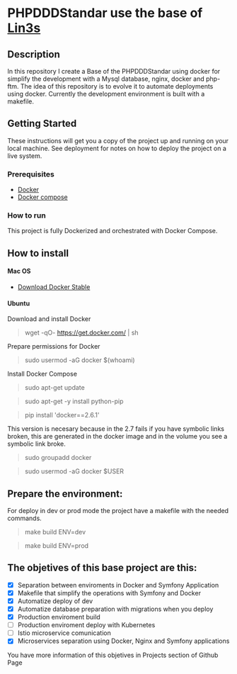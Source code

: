 # PHPDDDStandar use the base of [Lin3s](https://github.com/LIN3S/PhpDDDStandard)

## Description

In this repository I create a Base of the PHPDDDStandar using docker for simplify the development with a Mysql database, nginx, docker and php-ftm.
The idea of this repository is to evolve it to automate deployments using docker. Currently the development environment is built with a makefile.

## Getting Started 
 
These instructions will get you a copy of the project up and running on your local machine. See deployment for notes on how to deploy the project on a live system. 
 
### Prerequisites 
 
* [Docker](https://www.docker.com/) 
* [Docker compose](https://docs.docker.com/compose/) 
 
### How to run 
 
This project is fully Dockerized and orchestrated with Docker Compose. 
 
## How to install

#### Mac OS

* [Download Docker Stable](https://download.docker.com/mac/stable/Docker.dmg)

#### Ubuntu

 Download and install Docker
> wget -qO- https://get.docker.com/ | sh

Prepare permissions for Docker
> sudo usermod -aG docker $(whoami)

Install Docker Compose
> sudo apt-get update

> sudo apt-get -y install python-pip

> pip install 'docker==2.6.1'

This version is necesary because in the 2.7 fails if you have symbolic links broken, this are generated in the docker image and in the volume you see a symbolic link broke.

> sudo groupadd docker

> sudo usermod -aG docker $USER

## Prepare the environment: 
 
For deploy in dev or prod mode the project have a makefile with the needed commands.

> make build ENV=dev

> make build ENV=prod

## The objetives of this base project are this:

- [x] Separation between enviroments in Docker and Symfony Application
- [x] Makefile that simplify the operations with Symfony and Docker
- [x] Automatize deploy of dev
- [x] Automatize database preparation with migrations when you deploy
- [X] Production enviroment build
- [ ] Production enviroment deploy with Kubernetes
- [ ] Istio microservice comunication
- [X] Microservices separation using Docker, Nginx and Symfony applications

You have more information of this objetives in Projects section of Github Page
